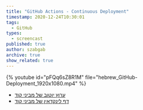 ```yaml
---
title: "GitHub Actions - Continuous Deployment"
timestamp: 2020-12-24T10:30:01
tags:
  - GitHub
types:
  - screencast
published: true
author: szabgab
archive: true
show_related: true
---
```



{% youtube id="pFQq6sZ8R1M" file="hebrew_GitHub-Deployment_1920x1080.mp4" %}

* [ערוץ יוטוב של מביני קוד](/youtube)
* [דף לינקדאין של מביני קוד](/linkedin)

